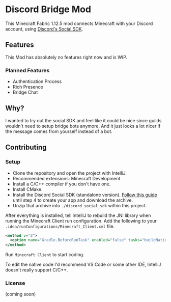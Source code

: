 # Discord Bridge Mod
This Minecraft Fabric 1.12.5 mod connects Minecraft with your Discord account,
using [Discord's Social SDK](https://discord.com/developers/docs/discord-social-sdk/overview).

## Features
This Mod has absolutely no features right now and is WIP.
### Planned Features
- Authentication Process
- Rich Presence
- Bridge Chat

## Why?
I wanted to try out the social SDK and feel like it could be nice since guilds wouldn't need to setup bridge bots anymore.
And it just looks a lot nicer if the message comes from yourself instead of a bot.

## Contributing
### Setup
- Clone the repository and open the project with IntelliJ.
- Recommended extensions: Minecraft Development
- Install a C/C++ compiler if you don't have one.
- Install CMake.
- Install the Discord Social SDK (standalone version). [Follow this guide](https://discord.com/developers/docs/discord-social-sdk/getting-started/using-c++) until step 4 to create your app and download the archive.
- Unzip that archive into `./discord_social_sdk` within this project.

After everything is installed, tell IntelliJ to rebuild the JNI library when running the Minecraft Client run configuration.
Add the following to your `.idea/runConfigurations/Minecraft_Client.xml` file.
```xml
<method v="2">
  <option name="Gradle.BeforeRunTask" enabled="false" tasks="buildNative" externalProjectPath="$PROJECT_DIR$/native" vmOptions="" scriptParameters="" />
</method>
```
Run `Minecraft Client` to start coding.

To edit the native code I'd recommend VS Code or some other IDE, IntelliJ doesn't really support C/C++.
### License
(coming soon)